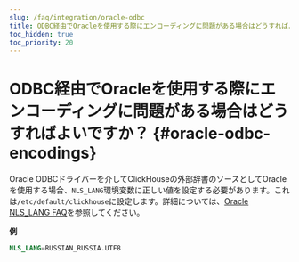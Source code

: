 ```yaml
---
slug: /faq/integration/oracle-odbc
title: ODBC経由でOracleを使用する際にエンコーディングに問題がある場合はどうすればよいですか？
toc_hidden: true
toc_priority: 20
---
```



# ODBC経由でOracleを使用する際にエンコーディングに問題がある場合はどうすればよいですか？ {#oracle-odbc-encodings}

Oracle ODBCドライバーを介してClickHouseの外部辞書のソースとしてOracleを使用する場合、`NLS_LANG`環境変数に正しい値を設定する必要があります。これは`/etc/default/clickhouse`に設定します。詳細については、[Oracle NLS_LANG FAQ](https://www.oracle.com/technetwork/products/globalization/nls-lang-099431.html)を参照してください。

**例**

``` sql
NLS_LANG=RUSSIAN_RUSSIA.UTF8
```
